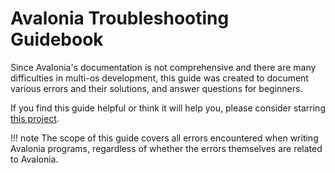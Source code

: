 # Avalonia Troubleshooting Guidebook

Since Avalonia's documentation is not comprehensive and there are many difficulties in multi-os development, this guide was created to document various errors and their solutions, and answer questions for beginners.

If you find this guide helpful or think it will help you, please consider starring [this project](https://github.com/metaone01/avalonia-troubleshooting-guidebook).

!!! note
    The scope of this guide covers all errors encountered when writing Avalonia programs, regardless of whether the errors themselves are related to Avalonia.